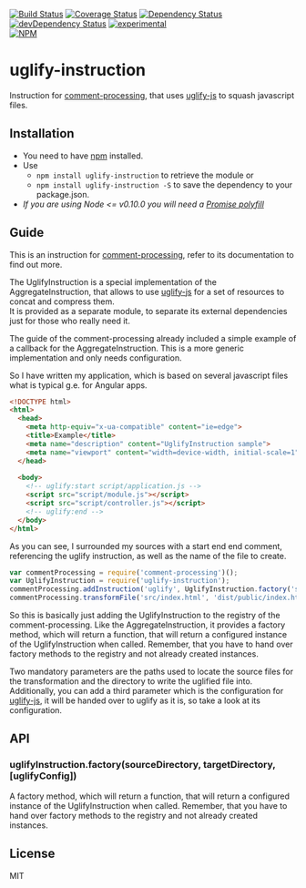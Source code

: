 [![Build Status][buildstatus-img]][buildstatus-url] [![Coverage Status][coverage-img]][coverage-url] [![Dependency Status][dependency-img]][dependency-url] [![devDependency Status][devDependency-img]][devDependency-url] [![experimental][experimental-img]][stability-url]  
[![NPM][nodei-img]][nodei-url]

# uglify-instruction
Instruction for [comment-processing][], that uses [uglify-js][] to squash javascript files.

## Installation

* You need to have [npm][npm] installed.  
* Use 
    * `npm install uglify-instruction` to retrieve the module or 
    * `npm install uglify-instruction -S` to save the dependency to your package.json.
* *If you are using Node <= v0.10.0 you will need a [Promise polyfill][es6-promise]*

## Guide

This is an instruction for [comment-processing][], refer to its documentation to find out more.

The UglifyInstruction is a special implementation of the AggregateInstruction, that allows to use [uglify-js][] for a
set of resources to concat and compress them.  
It is provided as a separate module, to separate its external dependencies just for those who really need it.

The guide of the comment-processing already included a simple example of a callback for the AggregateInstruction. This
is a more generic implementation and only needs configuration.

So I have written my application, which is based on several javascript files what is typical g.e. for Angular apps.

```html
<!DOCTYPE html>
<html>
  <head>
    <meta http-equiv="x-ua-compatible" content="ie=edge">
    <title>Example</title>
    <meta name="description" content="UglifyInstruction sample">
    <meta name="viewport" content="width=device-width, initial-scale=1">
  </head>
  
  <body>
    <!-- uglify:start script/application.js -->
    <script src="script/module.js"></script>
    <script src="script/controller.js"></script>
    <!-- uglify:end -->
  </body>
</html>
```

As you can see, I surrounded my sources with a start end end comment, referencing the uglify instruction, as well as 
the name of the file to create.

```javascript
var commentProcessing = require('comment-processing')();
var UglifyInstruction = require('uglify-instruction');
commentProcessing.addInstruction('uglify', UglifyInstruction.factory('src', 'dist/public'));
commentProcessing.transformFile('src/index.html', 'dist/public/index.html');
```

So this is basically just adding the UglifyInstruction to the registry of the comment-processing. Like the 
AggregateInstruction, it provides a factory method, which will return a function, that will return a configured instance
of the UglifyInstruction when called. Remember, that you have to hand over factory methods to the registry and not
already created instances.

Two mandatory parameters are the paths used to locate the source files for the transformation and the directory to write the uglified
file into.
Additionally, you can add a third parameter which is the configuration for [uglify-js][], it will be handed over to
uglify as it is, so take a look at its configuration.

## API

### uglifyInstruction.factory(sourceDirectory, targetDirectory, [uglifyConfig])

A factory method, which will return a function, that will return a configured instance of the UglifyInstruction when
called. Remember, that you have to hand over factory methods to the registry and not already created instances.

## License

MIT

[npm]:http://npmjs.org/
[comment-processing]: https://www.npmjs.com/package/comment-processing
[uglify-js]: https://www.npmjs.com/package/uglify-js
[es6-promise]: https://www.npmjs.com/package/es6-promise

[buildstatus-img]: https://travis-ci.org/pmentz/uglify-instruction.svg?branch=master
[buildstatus-url]: https://travis-ci.org/pmentz/uglify-instruction
[coverage-img]: https://coveralls.io/repos/pmentz/uglify-instruction/badge.svg?service=github&branch=master
[coverage-url]: https://coveralls.io/github/pmentz/uglify-instruction?branch=master
[dependency-img]: https://david-dm.org/pmentz/uglify-instruction.svg
[dependency-url]: https://david-dm.org/pmentz/uglify-instruction
[devDependency-img]: https://david-dm.org/pmentz/uglify-instruction/dev-status.svg
[devDependency-url]: https://david-dm.org/pmentz/uglify-instruction#info=devDependencies
[experimental-img]: https://img.shields.io/badge/stability-1%20--%20experimental-orange.svg?style=flat-round
[stability-url]: https://iojs.org/api/documentation.html#documentation_stability_index
[nodei-img]: https://nodei.co/npm/uglify-instruction.png?compact=true
[nodei-url]: https://nodei.co/npm/uglify-instruction/
